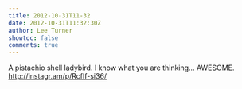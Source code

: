 ```yaml
---
title: 2012-10-31T11-32
date: 2012-10-31T11:32:30Z
author: Lee Turner
showtoc: false
comments: true
---
```


A pistachio shell ladybird. I know what you are thinking... AWESOME. http://instagr.am/p/RcfIf-si36/

